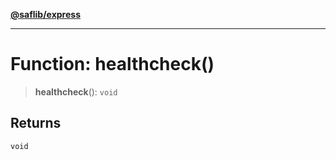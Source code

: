[**@saflib/express**](../../index.md)

***

# Function: healthcheck()

> **healthcheck**(): `void`

## Returns

`void`
